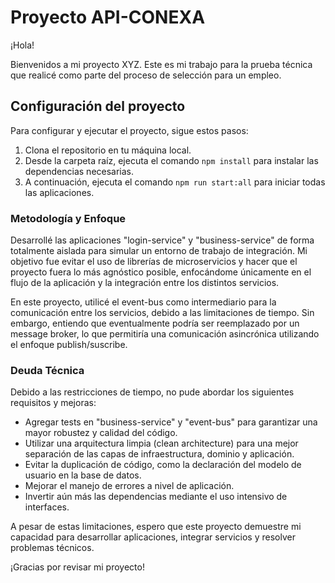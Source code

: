 # Proyecto API-CONEXA 

¡Hola!

Bienvenidos a mi proyecto XYZ. Este es mi trabajo para la prueba técnica que realicé como parte del proceso de selección para un empleo.

## Configuración del proyecto

Para configurar y ejecutar el proyecto, sigue estos pasos:

1. Clona el repositorio en tu máquina local.
2. Desde la carpeta raíz, ejecuta el comando `npm install` para instalar las dependencias necesarias.
3. A continuación, ejecuta el comando `npm run start:all` para iniciar todas las aplicaciones.


### Metodología y Enfoque

Desarrollé las aplicaciones "login-service" y "business-service" de forma totalmente aislada para simular un entorno de trabajo de integración. Mi objetivo fue evitar el uso de librerías de microservicios y hacer que el proyecto fuera lo más agnóstico posible, enfocándome únicamente en el flujo de la aplicación y la integración entre los distintos servicios.

En este proyecto, utilicé el event-bus como intermediario para la comunicación entre los servicios, debido a las limitaciones de tiempo. Sin embargo, entiendo que eventualmente podría ser reemplazado por un message broker, lo que permitiría una comunicación asincrónica utilizando el enfoque publish/suscribe.

### Deuda Técnica

Debido a las restricciones de tiempo, no pude abordar los siguientes requisitos y mejoras:

- Agregar tests en "business-service" y "event-bus" para garantizar una mayor robustez y calidad del código.
- Utilizar una arquitectura limpia (clean architecture) para una mejor separación de las capas de infraestructura, dominio y aplicación.
- Evitar la duplicación de código, como la declaración del modelo de usuario en la base de datos.
- Mejorar el manejo de errores a nivel de aplicación.
- Invertir aún más las dependencias mediante el uso intensivo de interfaces.

A pesar de estas limitaciones, espero que este proyecto demuestre mi capacidad para desarrollar aplicaciones, integrar servicios y resolver problemas técnicos.

¡Gracias por revisar mi proyecto!
